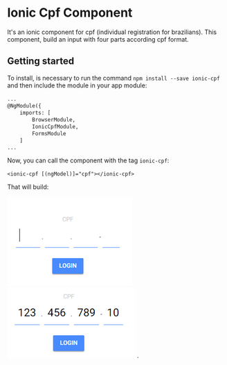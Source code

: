 # Ionic Cpf Component
It's an ionic component for cpf (individual registration for brazilians). This component, build an input with four parts according cpf format.

## Getting started
To install, is necessary to run the command `npm install --save ionic-cpf` and then include the module in your app module:
	
	...
	@NgModule({
    	imports: [
    		BrowserModule,
    		IonicCpfModule,
    		FormsModule
    	]
	...

Now, you can call the component with the tag `ionic-cpf`:

	<ionic-cpf [(ngModel)]="cpf"></ionic-cpf>
	
That will build:

![Screen 01](https://raw.githubusercontent.com/marcelorafaelfeil/ionic-cpf/developer/example/assets/cpf-example-01.png)
![Screen 02](https://raw.githubusercontent.com/marcelorafaelfeil/ionic-cpf/developer/example/assets/cpf-example-02.png)
.
